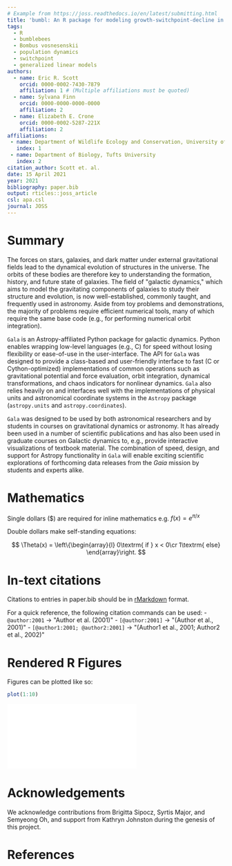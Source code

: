 ```yaml
---
# Example from https://joss.readthedocs.io/en/latest/submitting.html
title: 'bumbl: An R package for modeling growth-switchpoint-decline in bumblebee colony size'
tags:
  - R
  - bumblebees
  - Bombus vosnesenskii
  - population dynamics
  - switchpoint
  - generalized linear models
authors:
  - name: Eric R. Scott
    orcid: 0000-0002-7430-7879
    affiliation: 1 # (Multiple affiliations must be quoted)
  - name: Sylvana Finn
    orcid: 0000-0000-0000-0000
    affiliation: 2
  - name: Elizabeth E. Crone
    orcid: 0000-0002-5287-221X
    affiliation: 2
affiliations:
 - name: Department of Wildlife Ecology and Conservation, University of Florida
   index: 1
 - name: Department of Biology, Tufts University
   index: 2
citation_author: Scott et. al.
date: 15 April 2021
year: 2021
bibliography: paper.bib
output: rticles::joss_article
csl: apa.csl
journal: JOSS
---
```


# Summary

The forces on stars, galaxies, and dark matter under external gravitational fields lead to the dynamical evolution of structures in the universe.
The orbits of these bodies are therefore key to understanding the formation, history, and future state of galaxies.
The field of "galactic dynamics," which aims to model the gravitating components of galaxies to study their structure and evolution, is now well-established, commonly taught, and frequently used in astronomy.
Aside from toy problems and demonstrations, the majority of problems require efficient numerical tools, many of which require the same base code (e.g., for performing numerical orbit integration).

`Gala` is an Astropy-affiliated Python package for galactic dynamics.
Python enables wrapping low-level languages (e.g., C) for speed without losing flexibility or ease-of-use in the user-interface.
The API for `Gala` was designed to provide a class-based and user-friendly interface to fast (C or Cython-optimized) implementations of common operations such as gravitational potential and force evaluation, orbit integration, dynamical transformations, and chaos indicators for nonlinear dynamics.
`Gala` also relies heavily on and interfaces well with the implementations of physical units and astronomical coordinate systems in the `Astropy` package (`astropy.units` and `astropy.coordinates`).

`Gala` was designed to be used by both astronomical researchers and by students in courses on gravitational dynamics or astronomy.
It has already been used in a number of scientific publications and has also been used in graduate courses on Galactic dynamics to, e.g., provide interactive visualizations of textbook material.
The combination of speed, design, and support for Astropy functionality in `Gala` will enable exciting scientific explorations of forthcoming data releases from the *Gaia* mission by students and experts alike.

# Mathematics

Single dollars (\$) are required for inline mathematics e.g. $f(x) = e^{\pi/x}$

Double dollars make self-standing equations:

$$
\Theta(x) = \left\{\begin{array}{l}
0\textrm{ if } x < 0\cr
1\textrm{ else}
\end{array}\right.
$$

# In-text citations

Citations to entries in paper.bib should be in [rMarkdown](http://rmarkdown.rstudio.com/authoring_bibliographies_and_citations.html) format.

For a quick reference, the following citation commands can be used: - `@author:2001` -\> "Author et al. (2001)" - `[@author:2001]` -\> "(Author et al., 2001)" - `[@author1:2001; @author2:2001]` -\> "(Author1 et al., 2001; Author2 et al., 2002)"

# Rendered R Figures

Figures can be plotted like so:


```r
plot(1:10)
```

![](paper_files/figure-latex/unnamed-chunk-1-1.pdf)<!-- --> 

# Acknowledgements

We acknowledge contributions from Brigitta Sipocz, Syrtis Major, and Semyeong Oh, and support from Kathryn Johnston during the genesis of this project.

# References
